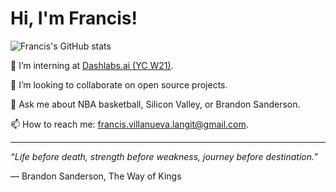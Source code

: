 # Hi, I'm Francis!

![Francis's GitHub stats](https://github-readme-stats.vercel.app/api?username=FrancisLangit&show_icons=true&theme=buefy&hide=contribs)


👔 I’m interning at [Dashlabs.ai (YC W21)](https://www.dashlabs.ai/).

👯 I’m looking to collaborate on open source projects.

💬 Ask me about NBA basketball, Silicon Valley, or Brandon Sanderson.

📫 How to reach me: francis.villanueva.langit@gmail.com.

---

*“Life before death, strength before weakness, journey before destination.”*  

―  Brandon Sanderson, The Way of Kings
